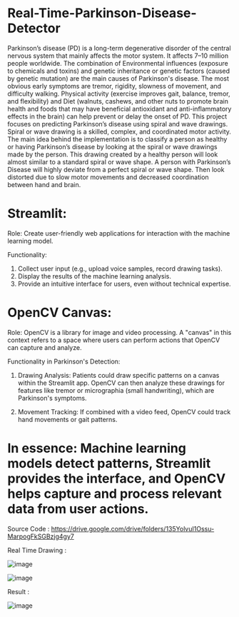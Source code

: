 # Real-Time-Parkinson-Disease-Detector
Parkinson’s disease (PD) is a long-term degenerative disorder of the central nervous 
system that mainly affects the motor system. It affects 7–10 million people worldwide. The 
combination of Environmental influences (exposure to chemicals and toxins) and genetic 
inheritance or genetic factors (caused by genetic mutation) are the main causes of Parkinson's 
disease. The most obvious early symptoms are tremor, rigidity, slowness of movement, and 
difficulty walking. Physical activity (exercise improves gait, balance, tremor, and flexibility) and 
Diet (walnuts, cashews, and other nuts to promote brain health and foods that may have 
beneficial antioxidant and anti-inflammatory effects in the brain) can help prevent or delay the 
onset of PD. This project focuses on predicting Parkinson’s disease using spiral and wave 
drawings. Spiral or wave drawing is a skilled, complex, and coordinated motor activity. The 
main idea behind the implementation is to classify a person as healthy or having Parkinson’s 
disease by looking at the spiral or wave drawings made by the person. This drawing created by a 
healthy person will look almost similar to a standard spiral or wave shape. A person with 
Parkinson’s Disease will highly deviate from a perfect spiral or wave shape. Then look distorted 
due to slow motor movements and decreased coordination between hand and brain.

# Streamlit:

Role: Create user-friendly web applications for interaction with the machine learning model.

Functionality:
   1. Collect user input (e.g., upload voice samples, record drawing tasks).
   2. Display the results of the machine learning analysis.
   3. Provide an intuitive interface for users, even without technical expertise.

# OpenCV Canvas:

Role:  OpenCV is a library for image and video processing. A "canvas" in this context refers to a space where users can perform actions that OpenCV can capture and analyze.

Functionality in Parkinson's Detection:

   1. Drawing Analysis: Patients could draw specific patterns on a canvas within the Streamlit app. OpenCV can then analyze these drawings for features like tremor or micrographia (small handwriting), which are Parkinson's symptoms.

   2. Movement Tracking: If combined with a video feed, OpenCV could track hand movements or gait patterns.

# In essence: Machine learning models detect patterns, Streamlit provides the interface, and OpenCV helps capture and process relevant data from user actions.

Source Code : https://drive.google.com/drive/folders/135YolvuI1Ossu-MarpogFkSGBzjg4gy7

Real Time Drawing :

![image](https://github.com/user-attachments/assets/6b9d00f9-988b-4962-a4ee-2d8b09b8c2fb)

![image](https://github.com/user-attachments/assets/c0320d3c-26ce-44ff-ba59-948ef835f0ce)

Result :

![image](https://github.com/user-attachments/assets/ce3b6e70-42bb-4598-aab5-4b6c5d5810c2)


